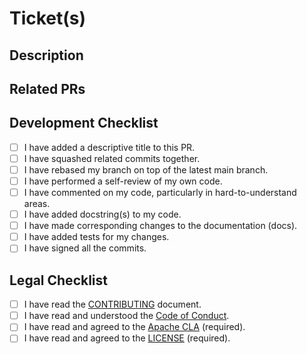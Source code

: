 # Ticket(s)

## Description

## Related PRs

## Development Checklist

<!--
Not all of these are mandatory or sometimes relevant.
Please ignore any that don't apply to your PR.
-->

- [ ] I have added a descriptive title to this PR.
- [ ] I have squashed related commits together.
- [ ] I have rebased my branch on top of the latest main branch.
- [ ] I have performed a self-review of my own code.
- [ ] I have commented on my code, particularly in hard-to-understand areas.
- [ ] I have added docstring(s) to my code.
- [ ] I have made corresponding changes to the documentation (docs).
- [ ] I have added tests for my changes.
- [ ] I have signed all the commits.

## Legal Checklist

- [ ] I have read the [CONTRIBUTING](https://github.com/gatewayd-io/gatewayd/blob/main/CONTRIBUTING.md) document.
- [ ] I have read and understood the [Code of Conduct](https://github.com/gatewayd-io/gatewayd/blob/main/CODE_OF_CONDUCT.md).
- [ ] I have read and agreed to the [Apache CLA](https://www.apache.org/licenses/contributor-agreements.html) (required).
- [ ] I have read and agreed to the [LICENSE](https://github.com/gatewayd-io/gatewayd/blob/main/LICENSE) (required).
